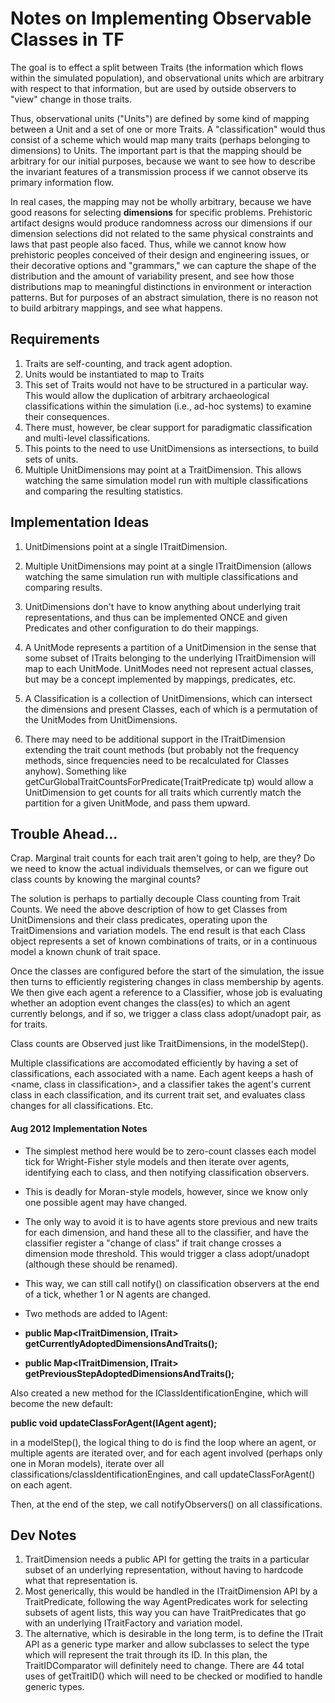 # Notes on Implementing Observable Classes in TF #

The goal is to effect a split between Traits (the information which flows within the simulated population), and
observational units which are arbitrary with respect to that information, but are used by outside observers to "view"
change in those traits.

Thus, observational units ("Units") are defined by some kind of mapping between a Unit and a set of one or more Traits.
A "classification" would thus consist of a scheme which would map many traits (perhaps belonging to dimensions) to Units.
The important part is that the mapping should be arbitrary for our initial purposes, because we want to see how to
describe the invariant features of a transmission process if we cannot observe its primary information flow.

In real cases, the mapping may not be wholly arbitrary, because we have good reasons for selecting **dimensions** for
specific problems.  Prehistoric artifact designs would produce randomness across our dimensions if our dimension selections
did not related to the same physical constraints and laws that past people also faced.  Thus, while we cannot know
how prehistoric peoples conceived of their design and engineering issues, or their decorative options and "grammars,"
we can capture the shape of the distribution and the amount of variability present, and see how those distributions
map to meaningful distinctions in environment or interaction patterns.  But for purposes of an abstract simulation,
there is no reason not to build arbitrary mappings, and see what happens.

## Requirements ##

1.  Traits are self-counting, and track agent adoption.
1.  Units would be instantiated to map to Traits
1.  This set of Traits would not have to be structured in a particular way.  This would allow the duplication of arbitrary
archaeological classifications within the simulation (i.e., ad-hoc systems) to examine their consequences.
1.  There must, however, be clear support for paradigmatic classification and multi-level classifications.
1.  This points to the need to use UnitDimensions as intersections, to build sets of units.
1.  Multiple UnitDimensions may point at a TraitDimension.  This allows watching the same simulation model run with multiple
classifications and comparing the resulting statistics.

## Implementation Ideas ##

1. UnitDimensions point at a single ITraitDimension.
1. Multiple UnitDimensions may point at a single ITraitDimension (allows watching the same simulation run with multiple
classifications and comparing results.

1. UnitDimensions don't have to know anything about underlying trait representations, and thus can be implemented ONCE and given Predicates and other configuration to do their mappings.
1. A UnitMode represents a partition of a UnitDimension in the sense that some subset of ITraits belonging to the underlying ITraitDimension will map to each UnitMode.  UnitModes need not represent actual classes, but may be a concept implemented by mappings, predicates, etc.  
1. A Classification is a collection of UnitDimensions, which can intersect the dimensions and present Classes, each of which is a permutation of the UnitModes from UnitDimensions.  
1. There may need to be additional support in the ITraitDimension extending the trait count methods (but probably not the frequency methods, since frequencies need to be recalculated for Classes anyhow).  Something like getCurGlobalTraitCountsForPredicate(TraitPredicate tp) would allow a UnitDimension to get counts for all traits which currently match the partition for a given UnitMode, and pass them upward.  

## Trouble Ahead... ## 

Crap.  Marginal trait counts for each trait aren't going to help, are they?  Do we need to know the actual individuals themselves, or can we figure out class counts by knowing the marginal counts?  

The solution is perhaps to partially decouple Class counting from Trait Counts.  We need the above description of how to get Classes from UnitDimensions and their class predicates, operating upon the TraitDimensions and variation models.  The end result is that each Class object represents a set of known combinations of traits, or in a continuous model a known chunk of trait space.  

Once the classes are configured before the start of the simulation, the issue then turns to efficiently registering changes in class membership by agents.  We then give  each agent a reference to a Classifier, whose job is evaluating whether an adoption event changes the class(es) to which an agent currently belongs, and if so, we trigger a class class adopt/unadopt pair, as for traits.  

Class counts are Observed just like TraitDimensions, in the modelStep().  

Multiple classifications are accomodated efficiently by having a set of classifications, each associated with a name.  Each agent keeps a hash of <name, class in classification>, and a classifier takes the agent's current class in each classification, and its current trait set, and evaluates class changes for all classifications.  Etc.  


#### Aug 2012 Implementation Notes ####

* The simplest method here would be to zero-count classes each model tick for Wright-Fisher style models and then iterate over agents, identifying each to class, and then notifying classification observers.  
* This is deadly for Moran-style models, however, since we know only one possible agent may have changed.  
* The only way to avoid it is to have agents store previous and new traits for each dimension, and hand these all to the classifier, and have the classifier register a "change of class" if trait change crosses a dimension mode threshold.  This would trigger a class adopt/unadopt (although these should be renamed).  
* This way, we can still call notify() on classification observers at the end of a tick, whether 1 or N agents are changed.  

* Two methods are added to IAgent:
* __public Map<ITraitDimension, ITrait> getCurrentlyAdoptedDimensionsAndTraits();__
* __public Map<ITraitDimension, ITrait> getPreviousStepAdoptedDimensionsAndTraits();__

Also created a new method for the IClassIdentificationEngine, which will become the new default:

__public void updateClassForAgent(IAgent agent);__

in a modelStep(), the logical thing to do is find the loop where an agent, or multiple agents are iterated over, and for each agent involved (perhaps only one in Moran models), iterate over all classifications/classIdentificationEngines, and call updateClassForAgent() on each agent.  

Then, at the end of the step, we call notifyObservers() on all classifications.  









## Dev Notes ##

1.  TraitDimension needs a public API for getting the traits in a particular subset of an underlying representation, without having to hardcode
what that representation is.
1.  Most generically, this would be handled in the ITraitDimension API by a TraitPredicate, following the way AgentPredicates
work for selecting subsets of agent lists, this way you can have TraitPredicates that go with an underlying ITraitFactory and variation model.
1.  The alternative, which is desirable in the long term, is to define the ITrait API as a generic type marker and allow subclasses to
select the type which will represent the trait through its ID.  In this plan, the TraitIDComparator will definitely need to change.  There
are 44 total uses of getTraitID() which will need to be checked or modified to handle generic types.



